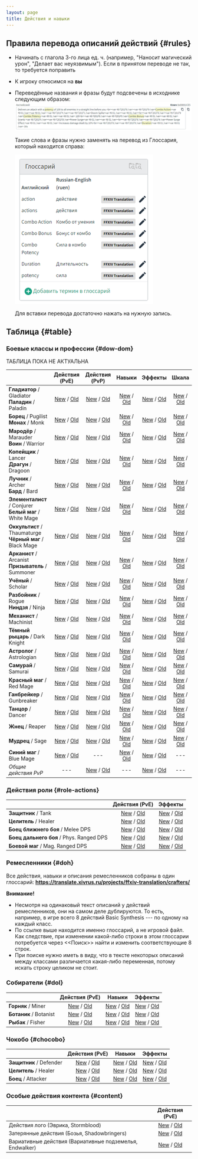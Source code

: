```yaml
---
layout: page
title: Действия и навыки
---
```


## Правила перевода описаний действий {#rules}
* Начинать с глагола 3-го лица ед. ч. (например, "Наносит магический урон", "Делает вас неуязвимым"). Если в принятом переводе не так, то требуется поправить
* К игроку относимся на **вы**
* Переведённые названия и фразы будут подсвечены в исходнике следующим образом:
  ![Исходник с подсветкой](/assets/img/actions-traits-glossary-1.png)

  Такие слова и фразы нужно заменять на перевод из Глоссария, который находится справа:

  ![Глоссарий](/assets/img/actions-traits-glossary-2.png)

  Для вставки перевода достаточно нажать на нужную запись.

## Таблица {#table}
### Боевые классы и профессии {#dow-dom}

ТАБЛИЦА ПОКА НЕ АКТУАЛЬНА

|                          |                        Действия (PvE)                        |                        Действия (PvP)                        |                            Навыки                            |                           Эффекты                            |                            Шкала                             |
| ----------------------------------------------------- | :----------------------------------------------------------: | :----------------------------------------------------------: | :----------------------------------------------------------: | :----------------------------------------------------------: | :----------------------------------------------------------: |
| **Гладиатор** / Gladiator<br />**Паладин** / Paladin  | [New](https://translate.xivrus.ru/search/?q=label%3A%22Paladin%22+language%3Aru+component%3Ar"action.*"&sort_by=context) / [Old](https://translate.xivrus.ru/search/?q=label%3A%22Paladin%22+language%3Aru_BACKUP+component%3Ar"action.*"&sort_by=context) | [New](https://translate.xivrus.ru/search/?q=label%3A%22Paladin+PVP%22+language%3Aru+component%3Ar%22action.*%22&sort_by=context&checksum=) / [Old](https://translate.xivrus.ru/search/?q=label%3A%22Paladin+pvp%22+language%3Aru_BACKUP+component%3Ar%22action.*%22&sort_by=context&checksum=) | [New](https://translate.xivrus.ru/search/?q=label%3A%22Paladin%22+language%3Aru+component%3Ar%22trait.*%22&sort_by=context) / [Old](https://translate.xivrus.ru/search/?q=label%3A%22Paladin%22+language%3Aru_BACKUP+component%3Ar%22trait.*%22&sort_by=context) | [New](https://translate.xivrus.ru/search/?q=label%3A%22Paladin%22+language%3Aru+component%3Ar%22status%22&sort_by=context) / [Old](https://translate.xivrus.ru/search/?q=label%3A%22Paladin%22+language%3Aru_BACKUP+component%3Ar%22status%22&sort_by=context) | [New](https://translate.xivrus.ru/search/?q=label%3A%22Paladin%22+language%3Aru+component%3Ar%22guidepagestring%22&sort_by=context) / [Old](https://translate.xivrus.ru/search/?q=label%3A%22Paladin%22+language%3Aru_BACKUP+component%3Ar%22guidepagestring%22&sort_by=context) |
| **Борец** / Pugilist<br />**Монах** / Monk            | [New](https://translate.xivrus.ru/search/?q=label%3A%22Monk%22+language%3Aru+component%3Ar%22action.*%22&sort_by=context) / [Old](https://translate.xivrus.ru/search/?q=label%3A%22Monk%22+language%3Aru_BACKUP+component%3Ar%22action.*%22&sort_by=context) | [New](https://translate.xivrus.ru/search/?q=label%3A%22Monk+PVP%22+language%3Aru+component%3Ar%22action.*%22&sort_by=context&checksum=) / [Old](https://translate.xivrus.ru/search/?q=label%3A%22Monk+pvp%22+language%3Aru_BACKUP+component%3Ar%22action.*%22&sort_by=context&checksum=) | [New](https://translate.xivrus.ru/search/?q=label%3A%22Monk%22+language%3Aru+component%3Ar%22trait.*%22&sort_by=context) / [Old](https://translate.xivrus.ru/search/?q=label%3A%22Monk%22+language%3Aru_BACKUP+component%3Ar%22trait.*%22&sort_by=context) | [New](https://translate.xivrus.ru/search/?q=label%3A%22Monk%22+language%3Aru+component%3Ar%22status%22&sort_by=context) / [Old](https://translate.xivrus.ru/search/?q=label%3A%22Monk%22+language%3Aru_BACKUP+component%3Ar%22status%22&sort_by=context) | [New](https://translate.xivrus.ru/search/?q=label%3A%22Monk%22+language%3Aru+component%3Ar%22guidepagestring%22&sort_by=context) / [Old](https://translate.xivrus.ru/search/?q=label%3A%22Monk%22+language%3Aru_BACKUP+component%3Ar%22guidepagestring%22&sort_by=context) |
| **Мародёр** / Marauder<br />**Воин** / Warrior        | [New](https://translate.xivrus.ru/search/?q=label%3A%22Warrior%22+language%3Aru+component%3Ar%22action.*%22&sort_by=context) / [Old](https://translate.xivrus.ru/search/?q=label%3A%22Warrior%22+language%3Aru_BACKUP+component%3Ar%22action.*%22&sort_by=context) | [New](https://translate.xivrus.ru/search/?q=label%3A%22Warrior+PVP%22+language%3Aru+component%3Ar%22action.*%22&sort_by=context&checksum=) / [Old](https://translate.xivrus.ru/search/?q=label%3A%22Warrior+pvp%22+language%3Aru_BACKUP+component%3Ar%22action.*%22&sort_by=context&checksum=) | [New](https://translate.xivrus.ru/search/?q=label%3A%22Warrior%22+language%3Aru+component%3Ar%22trait.*%22&sort_by=context) / [Old](https://translate.xivrus.ru/search/?q=label%3A%22Warrior%22+language%3Aru_BACKUP+component%3Ar%22trait.*%22&sort_by=context) | [New](https://translate.xivrus.ru/search/?q=label%3A%22Warrior%22+language%3Aru+component%3Ar%22status%22&sort_by=context) / [Old](https://translate.xivrus.ru/search/?q=label%3A%22Warrior%22+language%3Aru_BACKUP+component%3Ar%22status%22&sort_by=context) | [New](https://translate.xivrus.ru/search/?q=label%3A%22Warrior%22+language%3Aru+component%3Ar%22guidepagestring%22&sort_by=context) / [Old](https://translate.xivrus.ru/search/?q=label%3A%22Warrior%22+language%3Aru_BACKUP+component%3Ar%22guidepagestring%22&sort_by=context) |
| **Копейщик** / Lancer<br />**Драгун** / Dragoon       | [New](https://translate.xivrus.ru/search/?q=label%3A%22Dragoon%22+language%3Aru+component%3Ar%22action.*%22&sort_by=context) / [Old](https://translate.xivrus.ru/search/?q=label%3A%22Dragoon%22+language%3Aru_BACKUP+component%3Ar%22action.*%22&sort_by=context) | [New](https://translate.xivrus.ru/search/?q=label%3A%22Dragoon+PVP%22+language%3Aru+component%3Ar%22action.*%22&sort_by=context&checksum=) / [Old](https://translate.xivrus.ru/search/?q=label%3A%22Dragoon+pvp%22+language%3Aru_BACKUP+component%3Ar%22action.*%22&sort_by=context&checksum=) | [New](https://translate.xivrus.ru/search/?q=label%3A%22Dragoon%22+language%3Aru+component%3Ar%22trait.*%22&sort_by=context) / [Old](https://translate.xivrus.ru/search/?q=label%3A%22Dragoon%22+language%3Aru_BACKUP+component%3Ar%22trait.*%22&sort_by=context) | [New](https://translate.xivrus.ru/search/?q=label%3A%22Dragoon%22+language%3Aru+component%3Ar%22status%22&sort_by=context) / [Old](https://translate.xivrus.ru/search/?q=label%3A%22Dragoon%22+language%3Aru_BACKUP+component%3Ar%22status%22&sort_by=context) | [New](https://translate.xivrus.ru/search/?q=label%3A%22Dragoon%22+language%3Aru+component%3Ar%22guidepagestring%22&sort_by=context) / [Old](https://translate.xivrus.ru/search/?q=label%3A%22Dragoon%22+language%3Aru_BACKUP+component%3Ar%22guidepagestring%22&sort_by=context) |
| **Лучник** / Archer<br />**Бард** / Bard              | [New](https://translate.xivrus.ru/search/?q=label%3A%22Bard%22+language%3Aru+component%3Ar%22action.*%22&sort_by=context) / [Old](https://translate.xivrus.ru/search/?q=label%3A%22Bard%22+language%3Aru_BACKUP+component%3Ar%22action.*%22&sort_by=context) | [New](https://translate.xivrus.ru/search/?q=label%3A%22Bard+PVP%22+language%3Aru+component%3Ar%22action.*%22&sort_by=context&checksum=) / [Old](https://translate.xivrus.ru/search/?q=label%3A%22Bard+pvp%22+language%3Aru_BACKUP+component%3Ar%22action.*%22&sort_by=context&checksum=) | [New](https://translate.xivrus.ru/search/?q=label%3A%22Bard%22+language%3Aru+component%3Ar%22trait.*%22&sort_by=context) / [Old](https://translate.xivrus.ru/search/?q=label%3A%22Bard%22+language%3Aru_BACKUP+component%3Ar%22trait.*%22&sort_by=context) | [New](https://translate.xivrus.ru/search/?q=label%3A%22Bard%22+language%3Aru+component%3Ar%22status%22&sort_by=context) / [Old](https://translate.xivrus.ru/search/?q=label%3A%22Bard%22+language%3Aru_BACKUP+component%3Ar%22status%22&sort_by=context) | [New](https://translate.xivrus.ru/search/?q=label%3A%22Bard%22+language%3Aru+component%3Ar%22guidepagestring%22&sort_by=context) / [Old](https://translate.xivrus.ru/search/?q=label%3A%22Bard%22+language%3Aru_BACKUP+component%3Ar%22guidepagestring%22&sort_by=context) |
| **Элементалист** / Conjurer<br />**Белый маг** / White Mage | [New](https://translate.xivrus.ru/search/?q=label%3A%22White+Mage%22+language%3Aru+component%3Ar%22action.*%22&sort_by=context) / [Old](https://translate.xivrus.ru/search/?q=label%3A%22White+Mage%22+language%3Aru_BACKUP+component%3Ar%22action.*%22&sort_by=context) | [New](https://translate.xivrus.ru/search/?q=label%3A%22White+Mage+PVP%22+language%3Aru+component%3Ar%22action.*%22&sort_by=context&checksum=) / [Old](https://translate.xivrus.ru/search/?q=label%3A%22White+Mage+pvp%22+language%3Aru_BACKUP+component%3Ar%22action.*%22&sort_by=context&checksum=) | [New](https://translate.xivrus.ru/search/?q=label%3A%22White+Mage%22+language%3Aru+component%3Ar%22trait.*%22&sort_by=context) / [Old](https://translate.xivrus.ru/search/?q=label%3A%22White+Mage%22+language%3Aru_BACKUP+component%3Ar%22trait.*%22&sort_by=context) | [New](https://translate.xivrus.ru/search/?q=label%3A%22White+Mage%22+language%3Aru+component%3Ar%22status%22&sort_by=context) / [Old](https://translate.xivrus.ru/search/?q=label%3A%22White+Mage%22+language%3Aru_BACKUP+component%3Ar%22status%22&sort_by=context) | [New](https://translate.xivrus.ru/search/?q=label%3A%22White+Mage%22+language%3Aru+component%3Ar%22guidepagestring%22&sort_by=context) / [Old](https://translate.xivrus.ru/search/?q=label%3A%22White+Mage%22+language%3Aru_BACKUP+component%3Ar%22guidepagestring%22&sort_by=context) |
| **Оккультист** / Thaumaturge<br />**Чёрный маг** / Black Mage | [New](https://translate.xivrus.ru/search/?q=label%3A%22Black+Mage%22+language%3Aru+component%3Ar%22action.*%22&sort_by=context) / [Old](https://translate.xivrus.ru/search/?q=label%3A%22Black+Mage%22+language%3Aru_BACKUP+component%3Ar%22action.*%22&sort_by=context) | [New](https://translate.xivrus.ru/search/?q=label%3A%22Black+Mage+PVP%22+language%3Aru+component%3Ar%22action.*%22&sort_by=context&checksum=) / [Old](https://translate.xivrus.ru/search/?q=label%3A%22Black+Mage+pvp%22+language%3Aru_BACKUP+component%3Ar%22action.*%22&sort_by=context&checksum=) | [New](https://translate.xivrus.ru/search/?q=label%3A%22Black+Mage%22+language%3Aru+component%3Ar%22trait.*%22&sort_by=context) / [Old](https://translate.xivrus.ru/search/?q=label%3A%22Black+Mage%22+language%3Aru_BACKUP+component%3Ar%22trait.*%22&sort_by=context) | [New](https://translate.xivrus.ru/search/?q=label%3A%22Black+Mage%22+language%3Aru+component%3Ar%22status%22&sort_by=context) / [Old](https://translate.xivrus.ru/search/?q=label%3A%22Black+Mage%22+language%3Aru_BACKUP+component%3Ar%22status%22&sort_by=context) | [New](https://translate.xivrus.ru/search/?q=label%3A%22Black+Mage%22+language%3Aru+component%3Ar%22guidepagestring%22&sort_by=context) / [Old](https://translate.xivrus.ru/search/?q=label%3A%22Black+Mage%22+language%3Aru_BACKUP+component%3Ar%22guidepagestring%22&sort_by=context) |
| **Арканист** / Arcanist<br />**Призыватель** / Summoner | [New](https://translate.xivrus.ru/search/?q=label%3A%22Summoner%22+language%3Aru+component%3Ar%22action.*%22&sort_by=context) / [Old](https://translate.xivrus.ru/search/?q=label%3A%22Summoner%22+language%3Aru_BACKUP+component%3Ar%22action.*%22&sort_by=context) | [New](https://translate.xivrus.ru/search/?q=label%3A%22Summoner+PVP%22+language%3Aru+component%3Ar%22action.*%22&sort_by=context&checksum=) / [Old](https://translate.xivrus.ru/search/?q=label%3A%22Summoner+pvp%22+language%3Aru_BACKUP+component%3Ar%22action.*%22&sort_by=context&checksum=) | [New](https://translate.xivrus.ru/search/?q=label%3A%22Summoner%22+language%3Aru+component%3Ar%22trait.*%22&sort_by=context) / [Old](https://translate.xivrus.ru/search/?q=label%3A%22Summoner%22+language%3Aru_BACKUP+component%3Ar%22trait.*%22&sort_by=context) | [New](https://translate.xivrus.ru/search/?q=label%3A%22Summoner%22+language%3Aru+component%3Ar%22status%22&sort_by=context) / [Old](https://translate.xivrus.ru/search/?q=label%3A%22Summoner%22+language%3Aru_BACKUP+component%3Ar%22status%22&sort_by=context) | [New](https://translate.xivrus.ru/search/?q=label%3A%22Summoner%22+language%3Aru+component%3Ar%22guidepagestring%22&sort_by=context) / [Old](https://translate.xivrus.ru/search/?q=label%3A%22Summoner%22+language%3Aru_BACKUP+component%3Ar%22guidepagestring%22&sort_by=context) |
| **Учёный** / Scholar                                  | [New](https://translate.xivrus.ru/search/?q=label%3A%22Scholar%22+language%3Aru+component%3Ar%22action.*%22&sort_by=context) / [Old](https://translate.xivrus.ru/search/?q=label%3A%22Scholar%22+language%3Aru_BACKUP+component%3Ar%22action.*%22&sort_by=context) | [New](https://translate.xivrus.ru/search/?q=label%3A%22Scholar+PVP%22+language%3Aru+component%3Ar%22action.*%22&sort_by=context&checksum=) / [Old](https://translate.xivrus.ru/search/?q=label%3A%22Scholar+pvp%22+language%3Aru_BACKUP+component%3Ar%22action.*%22&sort_by=context&checksum=) | [New](https://translate.xivrus.ru/search/?q=label%3A%22Scholar%22+language%3Aru+component%3Ar%22trait.*%22&sort_by=context) / [Old](https://translate.xivrus.ru/search/?q=label%3A%22Scholar%22+language%3Aru_BACKUP+component%3Ar%22trait.*%22&sort_by=context) | [New](https://translate.xivrus.ru/search/?q=label%3A%22Scholar%22+language%3Aru+component%3Ar%22status%22&sort_by=context) / [Old](https://translate.xivrus.ru/search/?q=label%3A%22Scholar%22+language%3Aru_BACKUP+component%3Ar%22status%22&sort_by=context) | [New](https://translate.xivrus.ru/search/?q=label%3A%22Scholar%22+language%3Aru+component%3Ar%22guidepagestring%22&sort_by=context) / [Old](https://translate.xivrus.ru/search/?q=label%3A%22Scholar%22+language%3Aru_BACKUP+component%3Ar%22guidepagestring%22&sort_by=context) |
| **Разбойник** / Rogue<br />**Ниндзя** / Ninja         | [New](https://translate.xivrus.ru/search/?q=label%3A%22Ninja%22+language%3Aru+component%3Ar%22action.*%22&sort_by=context) / [Old](https://translate.xivrus.ru/search/?q=label%3A%22Ninja%22+language%3Aru_BACKUP+component%3Ar%22action.*%22&sort_by=context) | [New](https://translate.xivrus.ru/search/?q=label%3A%22Ninja+PVP%22+language%3Aru+component%3Ar%22action.*%22&sort_by=context&checksum=) / [Old](https://translate.xivrus.ru/search/?q=label%3A%22Ninja+pvp%22+language%3Aru_BACKUP+component%3Ar%22action.*%22&sort_by=context&checksum=) | [New](https://translate.xivrus.ru/search/?q=label%3A%22Ninja%22+language%3Aru+component%3Ar%22trait.*%22&sort_by=context) / [Old](https://translate.xivrus.ru/search/?q=label%3A%22Ninja%22+language%3Aru+component%3Ar%22trait.*%22&sort_by=context) | [New](https://translate.xivrus.ru/search/?q=label%3A%22Ninja%22+language%3Aru+component%3Ar%22status%22&sort_by=context) / [Old](https://translate.xivrus.ru/search/?q=label%3A%22Ninja%22+language%3Aru_BACKUP+component%3Ar%22status%22&sort_by=context) | [New](https://translate.xivrus.ru/search/?q=label%3A%22Ninja%22+language%3Aru+component%3Ar%22guidepagestring%22&sort_by=context) / [Old](https://translate.xivrus.ru/search/?q=label%3A%22Ninja%22+language%3Aru_BACKUP+component%3Ar%22guidepagestring%22&sort_by=context) |
| **Механист** / Machinist                              | [New](https://translate.xivrus.ru/search/?q=label%3A%22Machinist%22+language%3Aru+component%3Ar%22action.*%22&sort_by=context) / [Old](https://translate.xivrus.ru/search/?q=label%3A%22Machinist%22+language%3Aru_BACKUP+component%3Ar%22action.*%22&sort_by=context) | [New](https://translate.xivrus.ru/search/?q=label%3A%22Machinist+PVP%22+language%3Aru+component%3Ar%22action.*%22&sort_by=context&checksum=) / [Old](https://translate.xivrus.ru/search/?q=label%3A%22Machinist+pvp%22+language%3Aru_BACKUP+component%3Ar%22action.*%22&sort_by=context&checksum=) | [New](https://translate.xivrus.ru/search/?q=label%3A%22Machinist%22+language%3Aru+component%3Ar%22trait.*%22&sort_by=context) / [Old](https://translate.xivrus.ru/search/?q=label%3A%22Machinist%22+language%3Aru_BACKUP+component%3Ar%22trait.*%22&sort_by=context) | [New](https://translate.xivrus.ru/search/?q=label%3A%22Machinist%22+language%3Aru+component%3Ar%22status%22&sort_by=context) / [Old](https://translate.xivrus.ru/search/?q=label%3A%22Machinist%22+language%3Aru_BACKUP+component%3Ar%22status%22&sort_by=context) | [New](https://translate.xivrus.ru/search/?q=label%3A%22Machinist%22+language%3Aru+component%3Ar%22guidepagestring%22&sort_by=context) / [Old](https://translate.xivrus.ru/search/?q=label%3A%22Machinist%22+language%3Aru_BACKUP+component%3Ar%22guidepagestring%22&sort_by=context) |
| **Тёмный рыцарь** / Dark Knight                       | [New](https://translate.xivrus.ru/search/?q=label%3A%22Dark+Knight%22+language%3Aru+component%3Ar%22action.*%22&sort_by=context) / [Old](https://translate.xivrus.ru/search/?q=label%3A%22Dark+Knight%22+language%3Aru_BACKUP+component%3Ar%22action.*%22&sort_by=context) | [New](https://translate.xivrus.ru/search/?q=label%3A%22Dark+Knight+PVP%22+language%3Aru+component%3Ar%22action.*%22&sort_by=context&checksum=) / [Old](https://translate.xivrus.ru/search/?q=label%3A%22Dark+Knight+pvp%22+language%3Aru_BACKUP+component%3Ar%22action.*%22&sort_by=context&checksum=) | [New](https://translate.xivrus.ru/search/?q=label%3A%22Dark+Knight%22+language%3Aru+component%3Ar%22trait.*%22&sort_by=context) / [Old](https://translate.xivrus.ru/search/?q=label%3A%22Dark+Knight%22+language%3Aru_BACKUP+component%3Ar%22trait.*%22&sort_by=context) | [New](https://translate.xivrus.ru/search/?q=label%3A%22Dark+Knight%22+language%3Aru+component%3Ar%22status%22&sort_by=context) / [Old](https://translate.xivrus.ru/search/?q=label%3A%22Dark+Knight%22+language%3Aru_BACKUP+component%3Ar%22status%22&sort_by=context) | [New](https://translate.xivrus.ru/search/?q=label%3A%22Dark+Knight%22+language%3Aru+component%3Ar%22guidepagestring%22&sort_by=context) / [Old](https://translate.xivrus.ru/search/?q=label%3A%22Dark+Knight%22+language%3Aru_BACKUP+component%3Ar%22guidepagestring%22&sort_by=context) |
| **Астролог** / Astrologian                            | [New](https://translate.xivrus.ru/search/?q=label%3A%22Astrologian%22+language%3Aru+component%3Ar%22action.*%22&sort_by=context) / [Old](https://translate.xivrus.ru/search/?q=label%3A%22Astrologian%22+language%3Aru_BACKUP+component%3Ar%22action.*%22&sort_by=context) | [New](https://translate.xivrus.ru/search/?q=label%3A%22Astrologian+PVP%22+language%3Aru+component%3Ar%22action.*%22&sort_by=context&checksum=) / [Old](https://translate.xivrus.ru/search/?q=label%3A%22Astrologian+pvp%22+language%3Aru_BACKUP+component%3Ar%22action.*%22&sort_by=context&checksum=) | [New](https://translate.xivrus.ru/search/?q=label%3A%22Astrologian%22+language%3Aru+component%3Ar%22trait.*%22&sort_by=context) / [Old](https://translate.xivrus.ru/search/?q=label%3A%22Astrologian%22+language%3Aru_BACKUP+component%3Ar%22trait.*%22&sort_by=context) | [New](https://translate.xivrus.ru/search/?q=label%3A%22Astrologian%22+language%3Aru+component%3Ar%22status%22&sort_by=context) / [Old](https://translate.xivrus.ru/search/?q=label%3A%22Astrologian%22+language%3Aru_BACKUP+component%3Ar%22status%22&sort_by=context) | [New](https://translate.xivrus.ru/search/?q=label%3A%22Astrologian%22+language%3Aru+component%3Ar%22guidepagestring%22&sort_by=context) / [Old](https://translate.xivrus.ru/search/?q=label%3A%22Astrologian%22+language%3Aru_BACKUP+component%3Ar%22guidepagestring%22&sort_by=context) |
| **Самурай** / Samurai                                 | [New](https://translate.xivrus.ru/search/?q=label%3A%22Samurai%22+language%3Aru+component%3Ar%22action.*%22&sort_by=context) / [Old](https://translate.xivrus.ru/search/?q=label%3A%22Samurai%22+language%3Aru_BACKUP+component%3Ar%22action.*%22&sort_by=context) | [New](https://translate.xivrus.ru/search/?q=label%3A%22Samurai+PVP%22+language%3Aru+component%3Ar%22action.*%22&sort_by=context&checksum=) / [Old](https://translate.xivrus.ru/search/?q=label%3A%22Samurai+pvp%22+language%3Aru_BACKUP+component%3Ar%22action.*%22&sort_by=context&checksum=) | [New](https://translate.xivrus.ru/search/?q=label%3A%22Samurai%22+language%3Aru+component%3Ar%22trait.*%22&sort_by=context) / [Old](https://translate.xivrus.ru/search/?q=label%3A%22Samurai%22+language%3Aru_BACKUP+component%3Ar%22trait.*%22&sort_by=context) | [New](https://translate.xivrus.ru/search/?q=label%3A%22Samurai%22+language%3Aru+component%3Ar%22status%22&sort_by=context) / [Old](https://translate.xivrus.ru/search/?q=label%3A%22Samurai%22+language%3Aru_BACKUP+component%3Ar%22status%22&sort_by=context) | [New](https://translate.xivrus.ru/search/?q=label%3A%22Samurai%22+language%3Aru+component%3Ar%22guidepagestring%22&sort_by=context) / [Old](https://translate.xivrus.ru/search/?q=label%3A%22Samurai%22+language%3Aru_BACKUP+component%3Ar%22guidepagestring%22&sort_by=context) |
| **Красный маг** / Red Mage                            | [New](https://translate.xivrus.ru/search/?q=label%3A%22Red+Mage%22+language%3Aru+component%3Ar%22action.*%22&sort_by=context) / [Old](https://translate.xivrus.ru/search/?q=label%3A%22Red+Mage%22+language%3Aru_BACKUP+component%3Ar%22action.*%22&sort_by=context) | [New](https://translate.xivrus.ru/search/?q=label%3A%22Red+Mage+PVP%22+language%3Aru+component%3Ar%22action.*%22&sort_by=context&checksum=) / [Old](https://translate.xivrus.ru/search/?q=label%3A%22Red+Mage+pvp%22+language%3Aru_BACKUP+component%3Ar%22action.*%22&sort_by=context&checksum=) | [New](https://translate.xivrus.ru/search/?q=label%3A%22Red+Mage%22+language%3Aru+component%3Ar%22trait.*%22&sort_by=context) / [Old](https://translate.xivrus.ru/search/?q=label%3A%22Red+Mage%22+language%3Aru_BACKUP+component%3Ar%22trait.*%22&sort_by=context) | [New](https://translate.xivrus.ru/search/?q=label%3A%22Red+Mage%22+language%3Aru+component%3Ar%22status%22&sort_by=context) / [Old](https://translate.xivrus.ru/search/?q=label%3A%22Red+Mage%22+language%3Aru_BACKUP+component%3Ar%22status%22&sort_by=context) | [New](https://translate.xivrus.ru/search/?q=label%3A%22Red+Mage%22+language%3Aru+component%3Ar%22guidepagestring%22&sort_by=context) / [Old](https://translate.xivrus.ru/search/?q=label%3A%22Red+Mage%22+language%3Aru_BACKUP+component%3Ar%22guidepagestring%22&sort_by=context) |
| **Ганбрейкер** / Gunbreaker                           | [New](https://translate.xivrus.ru/search/?q=label%3A%22Gunbreaker%22+language%3Aru+component%3Ar%22action.*%22&sort_by=context) / [Old](https://translate.xivrus.ru/search/?q=label%3A%22Gunbreaker%22+language%3Aru_BACKUP+component%3Ar%22action.*%22&sort_by=context) | [New](https://translate.xivrus.ru/search/?q=label%3A%22Gunbreaker+PVP%22+language%3Aru+component%3Ar%22action.*%22&sort_by=context&checksum=) / [Old](https://translate.xivrus.ru/search/?q=label%3A%22Gunbreaker+pvp%22+language%3Aru_BACKUP+component%3Ar%22action.*%22&sort_by=context&checksum=) | [New](https://translate.xivrus.ru/search/?q=label%3A%22Gunbreaker%22+language%3Aru+component%3Ar%22trait.*%22&sort_by=context) / [Old](https://translate.xivrus.ru/search/?q=label%3A%22Gunbreaker%22+language%3Aru_BACKUP+component%3Ar%22trait.*%22&sort_by=context) | [New](https://translate.xivrus.ru/search/?q=label%3A%22Gunbreaker%22+language%3Aru+component%3Ar%22status%22&sort_by=context) / [Old](https://translate.xivrus.ru/search/?q=label%3A%22Gunbreaker%22+language%3Aru_BACKUP+component%3Ar%22status%22&sort_by=context) | [New](https://translate.xivrus.ru/search/?q=label%3A%22Gunbreaker%22+language%3Aru+component%3Ar%22guidepagestring%22&sort_by=context) / [Old](https://translate.xivrus.ru/search/?q=label%3A%22Gunbreaker%22+language%3Aru_BACKUP+component%3Ar%22guidepagestring%22&sort_by=context) |
| **Танцор** / Dancer                                   | [New](https://translate.xivrus.ru/search/?q=label%3A%22Dancer%22+language%3Aru+component%3Ar%22action.*%22&sort_by=context) / [Old](https://translate.xivrus.ru/search/?q=label%3A%22Dancer%22+language%3Aru_BACKUP+component%3Ar%22action.*%22&sort_by=context) | [New](https://translate.xivrus.ru/search/?q=label%3A%22Dancer+PVP%22+language%3Aru+component%3Ar%22action.*%22&sort_by=context&checksum=) / [Old](https://translate.xivrus.ru/search/?q=label%3A%22Dancer+pvp%22+language%3Aru_BACKUP+component%3Ar%22action.*%22&sort_by=context&checksum=) | [New](https://translate.xivrus.ru/search/?q=label%3A%22Dancer%22+language%3Aru+component%3Ar%22trait.*%22&sort_by=context) / [Old](https://translate.xivrus.ru/search/?q=label%3A%22Dancer%22+language%3Aru_BACKUP+component%3Ar%22trait.*%22&sort_by=context) | [New](https://translate.xivrus.ru/search/?q=label%3A%22Dancer%22+language%3Aru+component%3Ar%22status%22&sort_by=context) / [Old](https://translate.xivrus.ru/search/?q=label%3A%22Dancer%22+language%3Aru_BACKUP+component%3Ar%22status%22&sort_by=context) | [New](https://translate.xivrus.ru/search/?q=label%3A%22Dancer%22+language%3Aru+component%3Ar%22guidepagestring%22&sort_by=context) / [Old](https://translate.xivrus.ru/search/?q=label%3A%22Dancer%22+language%3Aru_BACKUP+component%3Ar%22guidepagestring%22&sort_by=context) |
| **Жнец** / Reaper                                     | [New](https://translate.xivrus.ru/search/?q=label%3A%22Reaper%22+language%3Aru+component%3Ar%22action.*%22&sort_by=context) / [Old](https://translate.xivrus.ru/search/?q=label%3A%22Reaper%22+language%3Aru_BACKUP+component%3Ar%22action.*%22&sort_by=context) | [New](https://translate.xivrus.ru/search/?q=label%3A%22Reaper+PVP%22+language%3Aru+component%3Ar%22action.*%22&sort_by=context&checksum=) / [Old](https://translate.xivrus.ru/search/?q=label%3A%22Reaper+pvp%22+language%3Aru_BACKUP+component%3Ar%22action.*%22&sort_by=context&checksum=) | [New](https://translate.xivrus.ru/search/?q=label%3A%22Reaper%22+language%3Aru+component%3Ar%22trait.*%22&sort_by=context) / [Old](https://translate.xivrus.ru/search/?q=label%3A%22Reaper%22+language%3Aru_BACKUP+component%3Ar%22trait.*%22&sort_by=context) | [New](https://translate.xivrus.ru/search/?q=label%3A%22Reaper%22+language%3Aru+component%3Ar%22status%22&sort_by=context) / [Old](https://translate.xivrus.ru/search/?q=label%3A%22Reaper%22+language%3Aru_BACKUP+component%3Ar%22status%22&sort_by=context) | [New](https://translate.xivrus.ru/search/?q=label%3A%22Reaper%22+language%3Aru+component%3Ar%22guidepagestring%22&sort_by=context) / [Old](https://translate.xivrus.ru/search/?q=label%3A%22Reaper%22+language%3Aru_BACKUP+component%3Ar%22guidepagestring%22&sort_by=context) |
| **Мудрец** / Sage                                     | [New](https://translate.xivrus.ru/search/?q=label%3A%22Sage%22+language%3Aru+component%3Ar%22action.*%22&sort_by=context) / [Old](https://translate.xivrus.ru/search/?q=label%3A%22Sage%22+language%3Aru_BACKUP+component%3Ar%22action.*%22&sort_by=context) | [New](https://translate.xivrus.ru/search/?q=label%3A%22Sage+PVP%22+language%3Aru+component%3Ar%22action.*%22&sort_by=context&checksum=) / [Old](https://translate.xivrus.ru/search/?q=label%3A%22Sage+pvp%22+language%3Aru_BACKUP+component%3Ar%22action.*%22&sort_by=context&checksum=) | [New](https://translate.xivrus.ru/search/?q=label%3A%22Sage%22+language%3Aru+component%3Ar%22trait.*%22&sort_by=context) / [Old](https://translate.xivrus.ru/search/?q=label%3A%22Sage%22+language%3Aru_BACKUP+component%3Ar%22trait.*%22&sort_by=context) | [New](https://translate.xivrus.ru/search/?q=label%3A%22Sage%22+language%3Aru+component%3Ar%22status%22&sort_by=context) / [Old](https://translate.xivrus.ru/search/?q=label%3A%22Sage%22+language%3Aru_BACKUP+component%3Ar%22status%22&sort_by=context) | [New](https://translate.xivrus.ru/search/?q=label%3A%22Sage%22+language%3Aru+component%3Ar%22guidepagestring%22&sort_by=context) / [Old](https://translate.xivrus.ru/search/?q=label%3A%22Sage%22+language%3Aru_BACKUP+component%3Ar%22guidepagestring%22&sort_by=context) |
| **Синий маг** / Blue Mage                             | [New](https://translate.xivrus.ru/search/?q=label%3A%22Blue+Mage%22+language%3Aru+component%3Ar%22action.*%22&sort_by=context) / [Old](https://translate.xivrus.ru/search/?q=label%3A%22Blue+Mage%22+language%3Aru_BACKUP+component%3Ar%22action.*%22&sort_by=context) |                             ---                              | [New](https://translate.xivrus.ru/search/?q=label%3A%22Blue+Mage%22+language%3Aru+component%3Ar%22trait.*%22&sort_by=context) / [Old](https://translate.xivrus.ru/search/?q=label%3A%22Blue+Mage%22+language%3Aru_BACKUP+component%3Ar%22trait.*%22&sort_by=context) | [New](https://translate.xivrus.ru/search/?q=label%3A%22Blue+Mage%22+language%3Aru+component%3Ar%22status%22&sort_by=context) / [Old](https://translate.xivrus.ru/search/?q=label%3A%22Blue+Mage%22+language%3Aru_BACKUP+component%3Ar%22status%22&sort_by=context) |                             ---                              |
| *Общие действия PvP*                                  |                             ---                              | [New](https://translate.xivrus.ru/search/?q=label%3A%22General+PvP%22+language%3Aru+component%3Ar%22action.*%22&sort_by=context&checksum=) / [Old](https://translate.xivrus.ru/search/?q=label%3A%22General+PvP%22+language%3Aru_BACKUP+component%3Ar%22action.*%22&sort_by=context&checksum=) |                             ---                              | [New](https://translate.xivrus.ru/search/?q=label%3A%22General+PvP%22+language%3Aru+component%3Ar%22status%22&sort_by=context&checksum=) / [Old](https://translate.xivrus.ru/search/?q=label%3A%22General+PvP%22+language%3Aru_BACKUP+component%3Ar%22status%22&sort_by=context&checksum=) |                             ---                              |

### Действия роли {#role-actions}

|                                     |                      Действия (PvE)                      |                         Эффекты                          |
| ----------------------------------------------------- | :----------------------------------------------------------: | :----------------------------------------------------------: |
| **Защитник** / Tank                                   | [New](https://translate.xivrus.ru/search/?q=label%3A%22Role+Actions+-+Tank%22+language%3Aru+component%3Ar%22action.*%22&sort_by=context) / [Old](https://translate.xivrus.ru/search/?q=label%3A%22Role+Actions+-+Tank%22+language%3Aru_BACKUP+component%3Ar%22action.*%22&sort_by=context) | [New](https://translate.xivrus.ru/search/?q=label%3A%22Role+Actions+-+Tank%22+language%3Aru+component%3Ar%22status%22&sort_by=context) / [Old](https://translate.xivrus.ru/search/?q=label%3A%22Role+Actions+-+Tank%22+language%3Aru_BACKUP+component%3Ar%22status%22&sort_by=context) |
| **Целитель** / Healer                                 | [New](https://translate.xivrus.ru/search/?q=label%3A%22Role+Actions+-+Healer%22+language%3Aru+component%3Ar%22action.*%22&sort_by=context) / [Old](https://translate.xivrus.ru/search/?q=label%3A%22Role+Actions+-+Healer%22+language%3Aru_BACKUP+component%3Ar%22action.*%22&sort_by=context) | [New](https://translate.xivrus.ru/search/?q=label%3A%22Role+Actions+-+Healer%22+language%3Aru+component%3Ar%22status%22&sort_by=context) / [Old](https://translate.xivrus.ru/search/?q=label%3A%22Role+Actions+-+Healer%22+language%3Aru_BACKUP+component%3Ar%22status%22&sort_by=context) |
| **Боец ближнего боя** / Melee DPS                     | [New](https://translate.xivrus.ru/search/?q=label%3A%22Role+Actions+-+Melee+DPS%22+language%3Aru+component%3Ar%22action.*%22&sort_by=context) / [Old](https://translate.xivrus.ru/search/?q=label%3A%22Role+Actions+-+Melee+DPS%22+language%3Aru_BACKUP+component%3Ar%22action.*%22&sort_by=context) | [New](https://translate.xivrus.ru/search/?q=label%3A%22Role+Actions+-+Melee+DPS%22+language%3Aru+component%3Ar%22status%22&sort_by=context) / [Old](https://translate.xivrus.ru/search/?q=label%3A%22Role+Actions+-+Melee+DPS%22+language%3Aru_BACKUP+component%3Ar%22status%22&sort_by=context) |
| **Боец дальнего боя** / Phys. Ranged DPS              | [New](https://translate.xivrus.ru/search/?q=label%3A%22Role+Actions+-+Phys.+Ranged+DPS%22+language%3Aru+component%3Ar%22action.*%22&sort_by=context) / [Old](https://translate.xivrus.ru/search/?q=label%3A%22Role+Actions+-+Phys.+Ranged+DPS%22+language%3Aru_BACKUP+component%3Ar%22action.*%22&sort_by=context) | [New](https://translate.xivrus.ru/search/?q=label%3A%22Role+Actions+-+Phys.+Ranged+DPS%22+language%3Aru+component%3Ar%22status%22&sort_by=context) / [Old](https://translate.xivrus.ru/search/?q=label%3A%22Role+Actions+-+Phys.+Ranged+DPS%22+language%3Aru_BACKUP+component%3Ar%22status%22&sort_by=context) |
| **Боевой маг** / Mag. Ranged DPS                      | [New](https://translate.xivrus.ru/search/?q=label%3A%22Role+Actions+-+Mag.+Ranged+DPS%22+language%3Aru+component%3Ar%22action.*%22&sort_by=context) / [Old](https://translate.xivrus.ru/search/?q=label%3A%22Role+Actions+-+Mag.+Ranged+DPS%22+language%3Aru_BACKUP+component%3Ar%22action.*%22&sort_by=context) | [New](https://translate.xivrus.ru/search/?q=label%3A%22Role+Actions+-+Mag.+Ranged+DPS%22+language%3Aru+component%3Ar%22status%22&sort_by=context) / [Old](https://translate.xivrus.ru/search/?q=label%3A%22Role+Actions+-+Mag.+Ranged+DPS%22+language%3Aru_BACKUP+component%3Ar%22status%22&sort_by=context) |

### Ремесленники {#doh}

Все действия, навыки и описания ремесленников собраны в один глоссарий: **<https://translate.xivrus.ru/projects/ffxiv-translation/crafters/>**

**Внимание!**

* Несмотря на одинаковый текст описаний у действий ремесленников, они на самом деле дублируются. То есть, например, в игре всего 8 действий Basic Synthesis --- по одному на каждый класс.
* По ссылке выше находится именно глоссарий, а не игровой файл. Как следствие, при изменении какой-либо строки в этом глоссарии потребуется через <<Поиск>> найти и изменить соответствующие 8 строк.
* При поиске нужно иметь в виду, что в тексте некоторых описаний между классами различается какая-либо переменная, потому искать строку целиком не стоит.

### Собиратели {#dol}

|                        |                        Действия (PvE)                        |                            Навыки                            |                           Эффекты                            |
| ---------------------- | :----------------------------------------------------------: | :----------------------------------------------------------: | :----------------------------------------------------------: |
| **Горняк** / Miner     | [New](https://translate.xivrus.ru/search/?q=label%3A%22Miner%22+language%3Aru+component%3Ar%22action.*%22&sort_by=context) / [Old](https://translate.xivrus.ru/search/?q=label%3A%22Miner%22+language%3Aru_BACKUP+component%3Ar%22action.*%22&sort_by=context) | [New](https://translate.xivrus.ru/search/?q=label%3A%22Miner%22+language%3Aru+component%3Ar%22trait.*%22&sort_by=context) / [Old](https://translate.xivrus.ru/search/?q=label%3A%22Miner%22+language%3Aru_BACKUP+component%3Ar%22trait.*%22&sort_by=context) | [New](https://translate.xivrus.ru/search/?q=label%3A%22Miner%22+language%3Aru+component%3Ar%22status%22&sort_by=context) / [Old](https://translate.xivrus.ru/search/?q=label%3A%22Miner%22+language%3Aru_BACKUP+component%3Ar%22status%22&sort_by=context) |
| **Ботаник** / Botanist | [New](https://translate.xivrus.ru/search/?q=label%3A%22Botanist%22+language%3Aru+component%3Ar%22action.*%22&sort_by=context) / [Old](https://translate.xivrus.ru/search/?q=label%3A%22Botanist%22+language%3Aru_BACKUP+component%3Ar%22action.*%22&sort_by=context) | [New](https://translate.xivrus.ru/search/?q=label%3A%22Botanist%22+language%3Aru+component%3Ar%22trait.*%22&sort_by=context) / [Old](https://translate.xivrus.ru/search/?q=label%3A%22Botanist%22+language%3Aru_BACKUP+component%3Ar%22trait.*%22&sort_by=context) | [New](https://translate.xivrus.ru/search/?q=label%3A%22Botanist%22+language%3Aru+component%3Ar%22status%22&sort_by=context) / [Old](https://translate.xivrus.ru/search/?q=label%3A%22Botanist%22+language%3Aru_BACKUP+component%3Ar%22status%22&sort_by=context) |
| **Рыбак** / Fisher     | [New](https://translate.xivrus.ru/search/?q=label%3A%22Fisher%22+language%3Aru+component%3Ar%22action.*%22&sort_by=context) / [Old](https://translate.xivrus.ru/search/?q=label%3A%22Fisher%22+language%3Aru_BACKUP+component%3Ar%22action.*%22&sort_by=context) | [New](https://translate.xivrus.ru/search/?q=label%3A%22Fisher%22+language%3Aru+component%3Ar%22trait.*%22&sort_by=context) / [Old](https://translate.xivrus.ru/search/?q=label%3A%22Fisher%22+language%3Aru_BACKUP+component%3Ar%22trait.*%22&sort_by=context) | [New](https://translate.xivrus.ru/search/?q=label%3A%22Fisher%22+language%3Aru+component%3Ar%22status%22&sort_by=context) / [Old](https://translate.xivrus.ru/search/?q=label%3A%22Fisher%22+language%3Aru_BACKUP+component%3Ar%22status%22&sort_by=context) |

### Чокобо {#chocobo}

|                         |                        Действия (PvE)                        |                            Навыки                            |                           Эффекты                            |
| ----------------------- | :----------------------------------------------------------: | :----------------------------------------------------------: | :----------------------------------------------------------: |
| **Защитник** / Defender | [New](https://translate.xivrus.ru/search/?q=label%3A%22Chocobo+-+Defender%22+component%3Ar%22action.*%22+language%3Aru&sort_by=context) / [Old](https://translate.xivrus.ru/search/?q=label%3A%22Chocobo+-+Defender%22+component%3Ar%22action.*%22+language%3Aru_BACKUP&sort_by=context) | [New](https://translate.xivrus.ru/search/?q=label%3A%22Chocobo+-+Defender%22+component%3Ar%22trait.*%22+language%3Aru&sort_by=context) / [Old](https://translate.xivrus.ru/search/?q=label%3A%22Chocobo+-+Defender%22+component%3Ar%22trait.*%22+language%3Aru_BACKUP&sort_by=context) | [New](https://translate.xivrus.ru/search/?q=label%3A%22Chocobo+-+Defender%22+component%3Ar%22status.*%22+language%3Aru&sort_by=context) / [Old](https://translate.xivrus.ru/search/?q=label%3A%22Chocobo+-+Defender%22+component%3Ar%22status.*%22+language%3Aru_BACKUP&sort_by=context) |
| **Целитель** / Healer   | [New](https://translate.xivrus.ru/search/?q=label%3A%22Chocobo+-+Healer%22+component%3Ar%22action.*%22+language%3Aru&sort_by=context) / [Old](https://translate.xivrus.ru/search/?q=label%3A%22Chocobo+-+Healer%22+component%3Ar%22action.*%22+language%3Aru_BACKUP&sort_by=context) | [New](https://translate.xivrus.ru/search/?q=label%3A%22Chocobo+-+Healer%22+component%3Ar%22trait.*%22+language%3Aru&sort_by=context) / [Old](https://translate.xivrus.ru/search/?q=label%3A%22Chocobo+-+Healer%22+component%3Ar%22trait.*%22+language%3Aru_BACKUP&sort_by=context) | [New](https://translate.xivrus.ru/search/?q=label%3A%22Chocobo+-+Healer%22+component%3Ar%22status.*%22+language%3Aru&sort_by=context) / [Old](https://translate.xivrus.ru/search/?q=label%3A%22Chocobo+-+Healer%22+component%3Ar%22status.*%22+language%3Aru_BACKUP&sort_by=context) |
| **Боец** / Attacker     | [New](https://translate.xivrus.ru/search/?q=label%3A%22Chocobo+-+Attacker%22+component%3Ar%22action.*%22+language%3Aru&sort_by=context) / [Old](https://translate.xivrus.ru/search/?q=label%3A%22Chocobo+-+Attacker%22+component%3Ar%22action.*%22+language%3Aru_BACKUP&sort_by=context) | [New](https://translate.xivrus.ru/search/?q=label%3A%22Chocobo+-+Attacker%22+component%3Ar%22trait.*%22+language%3Aru&sort_by=context) / [Old](https://translate.xivrus.ru/search/?q=label%3A%22Chocobo+-+Attacker%22+component%3Ar%22trait.*%22+language%3Aru_BACKUP&sort_by=context) | [New](https://translate.xivrus.ru/search/?q=label%3A%22Chocobo+-+Attacker%22+component%3Ar%22status.*%22+language%3Aru&sort_by=context) / [Old](https://translate.xivrus.ru/search/?q=label%3A%22Chocobo+-+Attacker%22+component%3Ar%22status.*%22+language%3Aru_BACKUP&sort_by=context) |

### Особые действия контента {#content}

|                                                          |                        Действия (PvE)                        |
| -------------------------------------------------------- | :----------------------------------------------------------: |
| Действия лого (Эврика, Stormblood)                       | [New](https://translate.xivrus.ru/search/?q=label%3A%22Logo+Actions%22+component%3Ar%22action.*%22+language%3Aru&sort_by=context) / [Old](https://translate.xivrus.ru/search/?q=label%3A%22Logo+Actions%22+component%3Ar%22action.*%22+language%3Aru_BACKUP&sort_by=context) |
| Затерянные действия (Бозья, Shadowbringers)              | [New](https://translate.xivrus.ru/search/?q=label%3A%22Lost+Actions%22+component%3Ar%22action.*%22+language%3Aru&sort_by=context) / [Old](https://translate.xivrus.ru/search/?q=label%3A%22Lost+Actions%22+component%3Ar%22action.*%22+language%3Aru_BACKUP&sort_by=context) |
| Вариативные действия (Вариативные подземелья, Endwalker) | [New](https://translate.xivrus.ru/search/?q=label%3A%22Variant+Actions%22+component%3Ar%22action.*%22+language%3Aru&sort_by=context) / [Old](https://translate.xivrus.ru/search/?q=label%3A%22Variant+Actions%22+component%3Ar%22action.*%22+language%3Aru_BACKUP&sort_by=context) |
